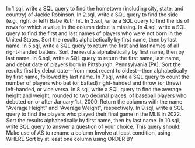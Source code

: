 In 1.sql, write a SQL query to find the hometown (including city, state, and country) of Jackie Robinson.
In 2.sql, write a SQL query to find the side (e.g., right or left) Babe Ruth hit.
In 3.sql, write a SQL query to find the ids of rows for which a value in the column debut is missing.
In 4.sql, write a SQL query to find the first and last names of players who were not born in the United States. Sort the results alphabetically by first name, then by last name.
In 5.sql, write a SQL query to return the first and last names of all right-handed batters. Sort the results alphabetically by first name, then by last name.
In 6.sql, write a SQL query to return the first name, last name, and debut date of players
    born in Pittsburgh, Pennsylvania (PA). Sort the results first by debut date—from most recent
    to oldest—then alphabetically by first name, followed by last name.
In 7.sql, write a SQL query to count the number of players who bat (or batted) right-handed and throw (or threw) left-handed, or vice versa.
In 8.sql, write a SQL query to find the average height and weight, rounded to two decimal places,
    of baseball players who debuted on or after January 1st, 2000.
    Return the columns with the name “Average Height” and “Average Weight”, respectively.
In 9.sql, write a SQL query to find the players who played their final game in the MLB in 2022.
    Sort the results alphabetically by first name, then by last name.
In 10.sql, write SQL query to answer a question of your choice. This query should:
    Make use of AS to rename a column
    Involve at least condition, using WHERE
    Sort by at least one column using ORDER BY
